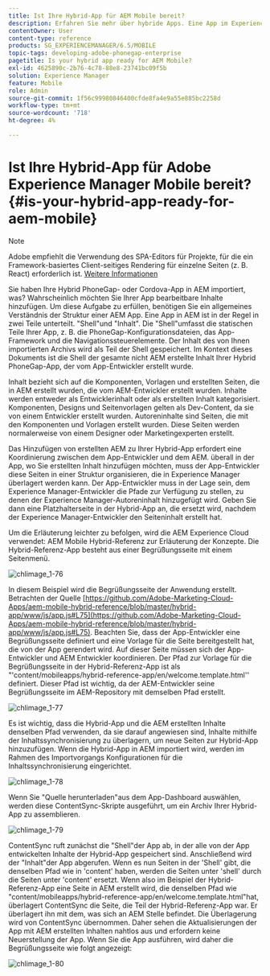 ```yaml
---
title: Ist Ihre Hybrid-App für AEM Mobile bereit?
description: Erfahren Sie mehr über hybride Apps. Eine App im Experience Manager ist in der Regel in zwei Teile unterteilt. "Shell"und "Inhalt"sowie diese Seite bieten weitere Einblicke zu diesen Themen.
contentOwner: User
content-type: reference
products: SG_EXPERIENCEMANAGER/6.5/MOBILE
topic-tags: developing-adobe-phonegap-enterprise
pagetitle: Is your hybrid app ready for AEM Mobile?
exl-id: 4625890c-2b76-4c78-88e8-23741bc09f5b
solution: Experience Manager
feature: Mobile
role: Admin
source-git-commit: 1f56c99980846400cfde8fa4e9a55e885bc2258d
workflow-type: tm+mt
source-wordcount: '718'
ht-degree: 4%

---
```


# Ist Ihre Hybrid-App für Adobe Experience Manager Mobile bereit?{#is-your-hybrid-app-ready-for-aem-mobile}

>[!NOTE]
>
>Adobe empfiehlt die Verwendung des SPA-Editors für Projekte, für die ein Framework-basiertes Client-seitiges Rendering für einzelne Seiten (z. B. React) erforderlich ist. [Weitere Informationen](/help/sites-developing/spa-overview.md)

Sie haben Ihre Hybrid PhoneGap- oder Cordova-App in AEM importiert, was? Wahrscheinlich möchten Sie Ihrer App bearbeitbare Inhalte hinzufügen. Um diese Aufgabe zu erfüllen, benötigen Sie ein allgemeines Verständnis der Struktur einer AEM App. Eine App in AEM ist in der Regel in zwei Teile unterteilt. &quot;Shell&quot;und &quot;Inhalt&quot;. Die &quot;Shell&quot;umfasst die statischen Teile Ihrer App, z. B. die PhoneGap-Konfigurationsdateien, das App-Framework und die Navigationssteuerelemente. Der Inhalt des von Ihnen importierten Archivs wird als Teil der Shell gespeichert. Im Kontext dieses Dokuments ist die Shell der gesamte nicht AEM erstellte Inhalt Ihrer Hybrid PhoneGap-App, der vom App-Entwickler erstellt wurde.

Inhalt bezieht sich auf die Komponenten, Vorlagen und erstellten Seiten, die in AEM erstellt wurden, die vom AEM-Entwickler erstellt wurden. Inhalte werden entweder als Entwicklerinhalt oder als erstellten Inhalt kategorisiert. Komponenten, Designs und Seitenvorlagen gelten als Dev-Content, da sie von einem Entwickler erstellt wurden. Autoreninhalte sind Seiten, die mit den Komponenten und Vorlagen erstellt wurden. Diese Seiten werden normalerweise von einem Designer oder Marketingexperten erstellt.

Das Hinzufügen von erstellten AEM zu Ihrer Hybrid-App erfordert eine Koordinierung zwischen dem App-Entwickler und dem AEM. überall in der App, wo Sie erstellten Inhalt hinzufügen möchten, muss der App-Entwickler diese Seiten in einer Struktur organisieren, die in Experience Manager überlagert werden kann. Der App-Entwickler muss in der Lage sein, dem Experience Manager-Entwickler die Pfade zur Verfügung zu stellen, zu denen der Experience Manager-Autoreninhalt hinzugefügt wird. Geben Sie dann eine Platzhalterseite in der Hybrid-App an, die ersetzt wird, nachdem der Experience Manager-Entwickler den Seiteninhalt erstellt hat.

Um die Erläuterung leichter zu befolgen, wird die AEM Experience Cloud verwendet: AEM Mobile Hybrid-Referenz zur Erläuterung der Konzepte. Die Hybrid-Referenz-App besteht aus einer Begrüßungsseite mit einem Seitenmenü.

![chlimage_1-76](assets/chlimage_1-76.png)

In diesem Beispiel wird die Begrüßungsseite der Anwendung erstellt. Betrachten der Quelle [https://github.com/Adobe-Marketing-Cloud-Apps/aem-mobile-hybrid-reference/blob/master/hybrid-app/www/js/app.js#L75](https://github.com/Adobe-Marketing-Cloud-Apps/aem-mobile-hybrid-reference/blob/master/hybrid-app/www/js/app.js#L75). Beachten Sie, dass der App-Entwickler eine Begrüßungsseite definiert und eine Vorlage für die Seite bereitgestellt hat, die von der App gerendert wird. Auf dieser Seite müssen sich der App-Entwickler und AEM Entwickler koordinieren. Der Pfad zur Vorlage für die Begrüßungsseite in der Hybrid-Referenz-App ist als &quot;&#39;content/mobileapps/hybrid-reference-app/en/welcome.template.html&#39;&#39; definiert. Dieser Pfad ist wichtig, da der AEM-Entwickler seine Begrüßungsseite im AEM-Repository mit demselben Pfad erstellt.

![chlimage_1-77](assets/chlimage_1-77.png)

Es ist wichtig, dass die Hybrid-App und die AEM erstellten Inhalte denselben Pfad verwenden, da sie darauf angewiesen sind, Inhalte mithilfe der Inhaltssynchronisierung zu überlagern, um neue Seiten zur Hybrid-App hinzuzufügen. Wenn die Hybrid-App in AEM importiert wird, werden im Rahmen des Importvorgangs Konfigurationen für die Inhaltssynchronisierung eingerichtet.

![chlimage_1-78](assets/chlimage_1-78.png)

Wenn Sie &quot;Quelle herunterladen&quot;aus dem App-Dashboard auswählen, werden diese ContentSync-Skripte ausgeführt, um ein Archiv Ihrer Hybrid-App zu assemblieren.

![chlimage_1-79](assets/chlimage_1-79.png)

ContentSync ruft zunächst die &quot;Shell&quot;der App ab, in der alle von der App entwickelten Inhalte der Hybrid-App gespeichert sind. Anschließend wird der &quot;Inhalt&quot;der App abgerufen. Wenn es nun Seiten in der &#39;Shell&#39; gibt, die denselben Pfad wie in &#39;content&#39; haben, werden die Seiten unter &#39;shell&#39; durch die Seiten unter &#39;content&#39; ersetzt. Wenn also im Beispiel der Hybrid-Referenz-App eine Seite in AEM erstellt wird, die denselben Pfad wie &quot;content/mobileapps/hybrid-reference-app/en/welcome.template.html&quot;hat, überlagert ContentSync die Seite, die Teil der Hybrid-Referenz-App war. Er überlagert ihn mit dem, was sich an AEM Stelle befindet. Die Überlagerung wird von ContentSync übernommen. Daher sehen die Aktualisierungen der App mit AEM erstellten Inhalten nahtlos aus und erfordern keine Neuerstellung der App. Wenn Sie die App ausführen, wird daher die Begrüßungsseite wie folgt angezeigt:

![chlimage_1-80](assets/chlimage_1-80.png)
